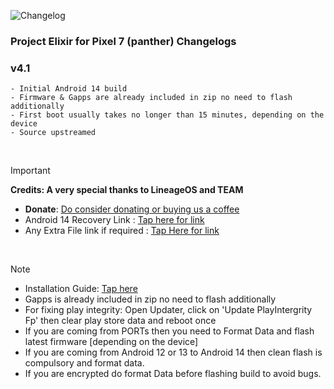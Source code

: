 ![Changelog](https://i.imgur.com/MsgqFFz.png)

### Project Elixir for Pixel 7 (panther) Changelogs

### v4.1 
```
- Initial Android 14 build
- Firmware & Gapps are already included in zip no need to flash additionally
- First boot usually takes no longer than 15 minutes, depending on the device
- Source upstreamed 
```

<br>

> [!Important]
> **Credits: A very special thanks to LineageOS and TEAM**
> * **Donate**: [Do consider donating or buying us a coffee](https://projectelixiros.com/donate)
> * Android 14 Recovery Link : [Tap here for link](https://projectelixiros.com/download)
> * Any Extra File link if required : [Tap Here for link](https://sourceforge.net/projects/project-elixir/files/fourteen)
<br>

> [!Note]
> * Installation Guide: [Tap here](https://projectelixiros.com/download)
> * Gapps is already included in zip no need to flash additionally
> * For fixing play integrity: Open Updater, click on 'Update PlayIntergrity Fp' then clear play store data and reboot once
> * If you are coming from PORTs then you need to Format Data and flash latest firmware [depending on the device]
> * If you are coming from Android 12 or 13 to Android 14 then clean flash is compulsory and format data.
> * If you are encrypted do format Data before flashing build to avoid bugs.
